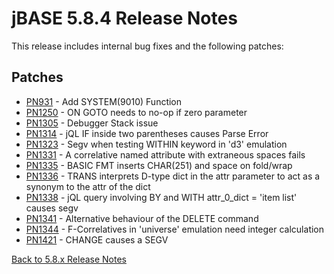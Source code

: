 # jBASE 5.8.4 Release Notes

<PageHeader />

This release includes internal bug fixes and the following patches:

## Patches

- [PN931](./pn931/README.md)    - Add SYSTEM(9010) Function  
- [PN1250](./pn1250/README.md)  - ON GOTO needs to no-op if zero parameter  
- [PN1305](./pn1305/README.md)  - Debugger Stack issue  
- [PN1314](./pn1314/README.md)  - jQL IF inside two parentheses causes Parse Error  
- [PN1323](./pn1323/README.md)  - Segv when testing WITHIN keyword in 'd3' emulation  
- [PN1331](./pn1331/README.md)  - A correlative named attribute with extraneous spaces fails  
- [PN1335](./pn1335/README.md)  - BASIC FMT inserts CHAR(251) and space on fold/wrap  
- [PN1336](./pn1336/README.md)  - TRANS interprets D-type dict in the attr parameter to act as a synonym to the attr of the dict  
- [PN1338](./pn1338/README.md)  - jQL query involving BY and WITH attr_0_dict = 'item list' causes segv
- [PN1341](./pn1341/README.md)  - Alternative behaviour of the DELETE command  
- [PN1344](./pn1344/README.md)  - F-Correlatives in 'universe' emulation need integer calculation  
- [PN1421](./pn1421/README.md)  - CHANGE causes a SEGV  

[Back to 5.8.x Release Notes](./../README.md)
  
<PageFooter />
